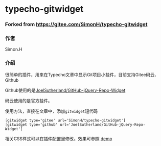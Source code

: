 # typecho-gitwidget

### Forked from <https://gitee.com/SimonH/typecho-gitwidget>

### 作者

Simon.H

### 介绍

很简单的插件，用来在Typecho文章中显示Git项目小挂件，目前支持Gitee码云、Github

Github使用的是[JoelSutherland/GitHub-jQuery-Repo-Widget](https://github.com/JoelSutherland/GitHub-jQuery-Repo-Widget)

码云使用的是官方挂件。

使用方法，直接在文章中，添加`gitwidget`短代码
```
[gitwidget type='gitee' url='SimonH/typecho-gitwidget']
[gitwidget type='github' url='JoelSutherland/GitHub-jQuery-Repo-Widget']
```
相关CSS样式可以在插件配置里修改。效果可参照 [demo](http://ywy.me/archives/typecho-plugin-gitwidget.html)
